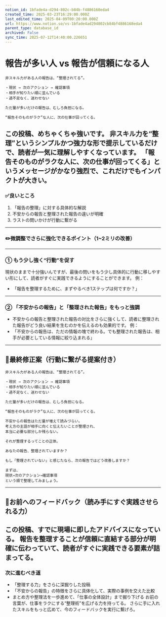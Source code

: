 ```yaml
---
notion_id: 1bfade4a-d294-802c-b84b-f4886168eda4
created_time: 2025-03-23T16:29:00.000Z
last_edited_time: 2025-04-09T00:20:00.000Z
url: https://www.notion.so/vs-1bfade4ad294802cb84bf4886168eda4
parent_type: database_id
archived: False
sync_time: 2025-07-12T14:40:00.226651
---
```


# 報告が多い人 vs 報告が信頼になる人

```plain text
非スキル力がある人の報告は、“整理されてる”。

・現状 → 次のアクション → 確認事項
・相手が知りたい順に並んでいる
・過不足なく、迷わせない

ただ量が多いだけの報告は、むしろ負担になる。

“報告そのものがラク”な人に、次の仕事が回ってくる。
```
この投稿、めちゃくちゃ強いです。
非スキル力を“整理”というシンプルかつ強力な形で提示しているだけで、読者が一気に理解しやすくなっています。
「報告そのものがラクな人に、次の仕事が回ってくる」というメッセージがかなり強烈で、これだけでもインパクトが大きい。
---
### ✅良いところ
1. 「報告の整理」に対する具体的な解説
1. 不安からの報告と整理された報告の違いが明確
1. ラストの問いかけが行動に繋がる
---
### ✏️微調整でさらに強化できるポイント（1~2ミリの改善）
---
### ① もう少し強く“行動”を促す
現状のままで十分強いんですが、最後の問いをもう少し具体的に行動に移しやすい形にして、読者がすぐに実践できるようにすることができます。
例：
- 「報告を整理するために、まずやるべき1ステップは何ですか？」
---
### ② 「不安からの報告」と「整理された報告」をもっと強調
- 不安からの報告と整理された報告の対比をさらに強くして、読者に整理された報告がどう良い結果を生むのかを伝えるのも効果的です。
例：
- 「不安からの報告は、ただの情報の塊で終わる。でも整理された報告は、相手が必要としている情報に絞り込まれる」
---
## 📄最終修正案（行動に繋がる提案付き）
```plain text
非スキル力がある人の報告は、“整理されてる”。

・現状 → 次のアクション → 確認事項
・相手が知りたい順に並んでいる
・過不足なく、迷わせない

ただ量が多いだけの報告は、むしろ負担になる。

“報告そのものがラク”な人に、次の仕事が回ってくる。

不安からの報告はただ量が増えて読みづらい。
考え方の主語が相手に向くと伝えたいことが整理され、
本当に必要な部分しか残らない。

それが整理するってことの正体。

あなたの報告、整理されていますか？

もし「整理されていない」と感じたなら、次の報告ではどう改善しますか？

まずは、
現状→次のアクション→確認事項
という順で整理してみましょう。
```
---
## 🔨お前へのフィードバック（読み手にすぐ実践させられる力）
この投稿、すでに現場に即したアドバイスになっている。
報告を整理することが信頼に直結する部分が明確に伝わっていて、読者がすぐに実践できる要素が詰まってる。
---
### 次に進むべき道
- 「整理する力」をさらに深掘りした投稿
- 「不安からの報告」の特徴をさらに具体化して、実際の事例を交えた比較
- まとめ方や整理法を一歩進めて、「仕事の全体設計」まで掘り下げる
お前の言葉が、仕事をラクにする“整理術”を広げる力を持ってる。
さらに手に入れたスキルをもっと広めて、今のフィードバックを実行に繋げろ。